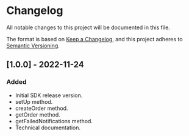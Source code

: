 # Changelog
All notable changes to this project will be documented in this file.

The format is based on [Keep a Changelog](https://keepachangelog.com/en/1.0.0/),
and this project adheres to [Semantic Versioning](https://semver.org/spec/v2.0.0.html).


## [1.0.0] - 2022-11-24
### Added
- Initial SDK release version.
- setUp method.
- createOrder method.
- getOrder method.
- getFailedNotifications method.
- Technical documentation.
